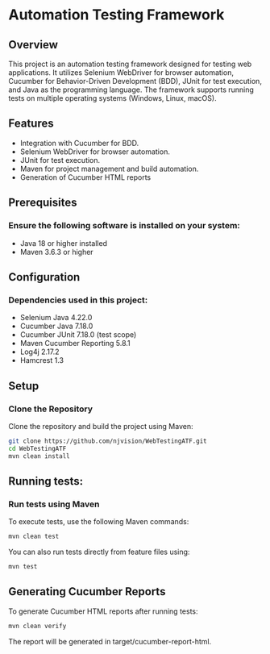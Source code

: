 # Automation Testing Framework

## Overview

This project is an automation testing framework designed for testing web applications. It utilizes Selenium WebDriver for browser automation, Cucumber for Behavior-Driven Development (BDD), JUnit for test execution, and Java as the programming language. The framework supports running tests on multiple operating systems (Windows, Linux, macOS).

## Features

- Integration with Cucumber for BDD.
- Selenium WebDriver for browser automation.
- JUnit for test execution.
- Maven for project management and build automation.
- Generation of Cucumber HTML reports

## Prerequisites

### Ensure the following software is installed on your system:

- Java 18 or higher installed
- Maven 3.6.3 or higher

## Configuration

### Dependencies used in this project:

- Selenium Java 4.22.0
- Cucumber Java 7.18.0
- Cucumber JUnit 7.18.0 (test scope)
- Maven Cucumber Reporting 5.8.1
- Log4j 2.17.2
- Hamcrest 1.3

## Setup

### Clone the Repository

Clone the repository and build the project using Maven:

```bash
git clone https://github.com/njvision/WebTestingATF.git
cd WebTestingATF
mvn clean install
```

## Running tests:

### Run tests using Maven

To execute tests, use the following Maven commands:

```bash
mvn clean test
```

You can also run tests directly from feature files using:

```bash
mvn test
```

## Generating Cucumber Reports

To generate Cucumber HTML reports after running tests:

```bash
mvn clean verify
```

The report will be generated in target/cucumber-report-html.

